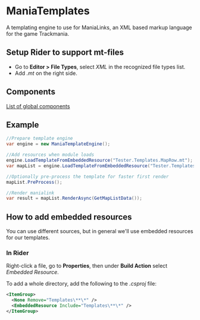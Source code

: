 ﻿# ManiaTemplates

A templating engine to use for ManiaLinks, an XML based markup language for the game Trackmania.

## Setup Rider to support mt-files

* Go to **Editor > File Types**, select *XML* in the recognized file types list.
* Add *.mt* on the right side.

## Components
[List of global components](components.md)

## Example

````csharp
//Prepare template engine
var engine = new ManiaTemplateEngine();

//Add resources when module loads
engine.LoadTemplateFromEmbeddedResource("Tester.Templates.MapRow.mt");
var mapList = engine.LoadTemplateFromEmbeddedResource("Tester.Templates.MapList.mt");

//Optionally pre-process the template for faster first render
mapList.PreProcess();

//Render manialink
var result = mapList.RenderAsync(GetMapListData());
````

## How to add embedded resources
You can use different sources, but in general we'll use embedded resources for our templates.
### In Rider
Right-click a file, go to **Properties**, then under **Build Action** select *Embedded Resource*.

To add a whole directory, add the following to the *.csproj* file:
````xml
<ItemGroup>
  <None Remove="Templates\**\*" />
  <EmbeddedResource Include="Templates\**\*" />
</ItemGroup>
````
